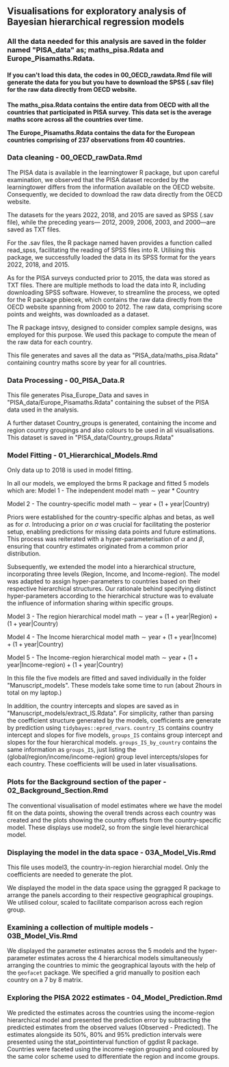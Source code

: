 
## Visualisations for exploratory analysis of Bayesian hierarchical regression models

### All the data needed for this analysis are saved in the folder named "PISA_data" as; maths_pisa.Rdata and Europe_Pisamaths.Rdata.

#### If you can't load this data, the codes in 00_OECD_rawdata.Rmd file will generate the data for you but you have to download the SPSS (.sav file) for the raw data directly from OECD website.

**The maths_pisa.Rdata contains the entire data from OECD with all the countries that participated in PISA survey. This data set is the average maths score across all the countries over time.**

**The Europe_Pisamaths.Rdata contains the data for the European countries comprising of 237 observations from 40 countries.**

### Data cleaning - 00_OECD_rawData.Rmd
The PISA data is available in the learningtower R package, but upon careful examination, we observed that the PISA dataset recorded by the learningtower differs from the information available on the OECD website. 
Consequently, we decided to download the raw data directly from the OECD website.

The datasets for the years 2022, 2018, and 2015 are saved as SPSS (.sav file), while the preceding years— 2012, 2009, 2006, 2003, and 2000—are saved as TXT files.

For the .sav files, the R package named haven provides a function called read_spss, facilitating the reading of SPSS files into R. 
Utilising this package, we successfully loaded the data in its SPSS format for the years 2022, 2018, and 2015.

As for the PISA surveys conducted prior to 2015, the data was stored as TXT files. 
There are multiple methods to load the data into R, including downloading SPSS software. 
However, to streamline the process, we opted for the R package pbiecek, which contains the raw data directly from the OECD website spanning from 2000 to 2012. 
The raw data, comprising score points and weights, was downloaded as a dataset.

The R package intsvy, designed to consider complex sample designs, was employed for this purpose. We used this package to compute the mean of the raw data for each country.

This file generates and saves all the data as "PISA_data/maths_pisa.Rdata" containing country maths score by year for all countries.

### Data Processing - 00_PISA_Data.R

This file generates Pisa_Europe_Data and saves in "PISA_data/Europe_Pisamaths.Rdata" containing the subset of the PISA data used in the analysis. 

A further dataset Country_groups is generated, containing the income and region country groupings and also colours to be used in all visualisations. This dataset is saved in "PISA_data/Country_groups.Rdata"

### Model Fitting - 01_Hierarchical_Models.Rmd

Only data up to 2018 is used in model fitting.

In all our models, we employed the brms R package and fitted 5 models which are:
Model 1 - The independent model  $\text{math} \sim  \text{year} * \text{Country}$

Model 2 - The country-specific model $\text{math} \sim  \text{year} + (1 + \text{year} | \text{Country})$

Priors were established for the country-specific alphas and betas, as well as for $\sigma$. Introducing a prior on $\sigma$ was crucial for facilitating the posterior setup, enabling predictions for missing data points and future estimations. This process was reiterated with a hyper-parameterisation of  $\alpha$ and $\beta$, ensuring that country estimates originated from a common prior distribution. 

Subsequently, we extended the model into a hierarchical structure, incorporating three levels (Region, Income, and Income-region). The model was adapted to assign hyper-parameters to countries based on their respective hierarchical structures. Our rationale behind specifying distinct hyper-parameters according to the hierarchical structure was to evaluate the influence of information sharing within specific groups.

Model 3 - The region hierarchical model $\text{math} \sim  \text{year} + (1 + \text{year} | \text{Region}) + (1 + \text{year} | \text{Country})$

Model 4 - The Income hierarchical model $\text{math} \sim  \text{year} + (1 + \text{year} | \text{Income}) + (1 + \text{year} | \text{Country})$

Model 5 - The Income-region hierarchical model $\text{math} \sim  \text{year} + (1 + \text{year} | \text{Income-region}) + (1 + \text{year} | \text{Country})$

In this file the five models are fitted and saved individually in the folder "Manuscript_models". These models take some time to run (about 2hours in total on my laptop.)

In addition, the country intercepts and slopes are saved as  in  "Manuscript_models/extract_IS.Rdata".
For simplicity, rather than parsing the coefficient structure generated by the models, coefficients are generate by prediction using `tidybayes::epred_rvars`.
`country_IS` contains country intercept and slopes for five models,
`groups_IS` contains group intercept and slopes for the four hierarchical models.
`groups_IS_by_country` contains the same information as `groups_IS`, just listing the (global/region/income/income-region) group level  intercepts/slopes for each country. These coefficients will be used in later visualisations.





### Plots for the Background section of the paper - 02_Background_Section.Rmd
The conventional visualisation of model estimates where we have the model fit on the data points, showing the overall trends across each country was created and the plots showing the country offsets from the country-specific model. These displays use model2, so from the single level hierarchical model.

### Displaying the model in the data space - 03A_Model_Vis.Rmd
This file uses model3, the country-in-region hierarchial model. Only the coefficients are needed to generate the plot.

We displayed the model in the data space using the ggragged R package to arrange the panels according to their respective geographical groupings. We utilised colour, scaled to facilitate comparison across each region group.

### Examining a collection of multiple models - 03B_Model_Vis.Rmd
We displayed the parameter estimates across the 5 models and the hyper-parameter estimates across the 4 hierarchical models simultaneously arranging the countries to mimic the geographical layouts with the help of the `geofacet` package. We specified a grid manually to position each country on a 7 by 8 matrix.

### Exploring the PISA 2022 estimates - 04_Model_Prediction.Rmd
We predicted the estimates across the countries using the income-region hierarchical model and presented the prediction error by subtracting the predicted estimates from the observed values (Observed - Predicted). The estimates alongside its 50%, 80% and 95% prediction intervals were presented using the stat_pointinterval function of ggdist R package. Countries were faceted using the income-region grouping and coloured by the same color scheme used to differentiate the region and income groups.
